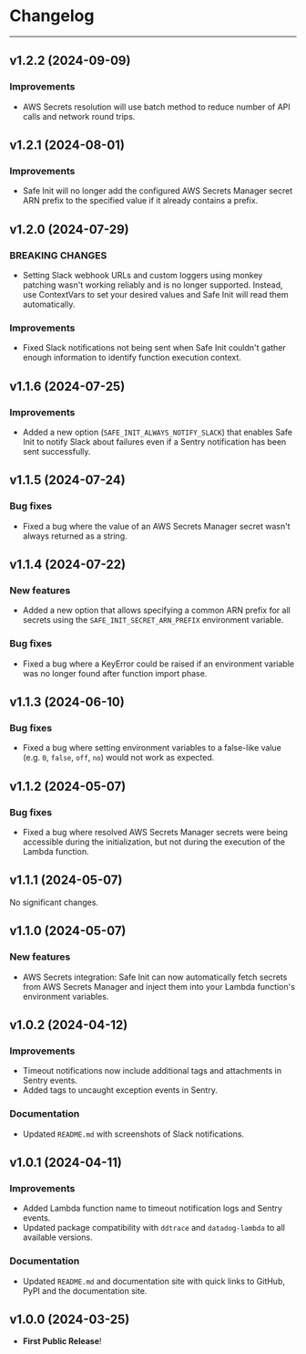 # Changelog

---

## v1.2.2 (2024-09-09)
### Improvements
- AWS Secrets resolution will use batch method to reduce number of API calls and network round trips.

## v1.2.1 (2024-08-01)
### Improvements
- Safe Init will no longer add the configured AWS Secrets Manager secret ARN prefix to the specified value if it already contains a prefix.

## v1.2.0 (2024-07-29)
### BREAKING CHANGES
- Setting Slack webhook URLs and custom loggers using monkey patching wasn't working reliably and is no longer supported. Instead, use ContextVars to set your desired values and Safe Init will read them automatically.

### Improvements
- Fixed Slack notifications not being sent when Safe Init couldn't gather enough information to identify function execution context.

## v1.1.6 (2024-07-25)
### Improvements
- Added a new option (`SAFE_INIT_ALWAYS_NOTIFY_SLACK`) that enables Safe Init to notify Slack about failures even if a Sentry notification has been sent successfully.

## v1.1.5 (2024-07-24)
### Bug fixes
- Fixed a bug where the value of an AWS Secrets Manager secret wasn't always returned as a string.

## v1.1.4 (2024-07-22)
### New features
- Added a new option that allows specifying a common ARN prefix for all secrets using the `SAFE_INIT_SECRET_ARN_PREFIX` environment variable.

### Bug fixes
- Fixed a bug where a KeyError could be raised if an environment variable was no longer found after function import phase.

## v1.1.3 (2024-06-10)
### Bug fixes
- Fixed a bug where setting environment variables to a false-like value (e.g. `0`, `false`, `off`, `no`) would not work as expected.

## v1.1.2 (2024-05-07)
### Bug fixes
- Fixed a bug where resolved AWS Secrets Manager secrets were being accessible during the initialization, but not during the execution of the Lambda function.

## v1.1.1 (2024-05-07)
No significant changes.

## v1.1.0 (2024-05-07)
### New features
- AWS Secrets integration: Safe Init can now automatically fetch secrets from AWS Secrets Manager and inject them into your Lambda function's environment variables.

## v1.0.2 (2024-04-12)
### Improvements
- Timeout notifications now include additional tags and attachments in Sentry events.
- Added tags to uncaught exception events in Sentry.

### Documentation
- Updated `README.md` with screenshots of Slack notifications.

## v1.0.1 (2024-04-11)
### Improvements
- Added Lambda function name to timeout notification logs and Sentry events.
- Updated package compatibility with `ddtrace` and `datadog-lambda` to all available versions.

### Documentation
- Updated `README.md` and documentation site with quick links to GitHub, PyPI and the documentation site.

## v1.0.0 (2024-03-25)

- **First Public Release**!
